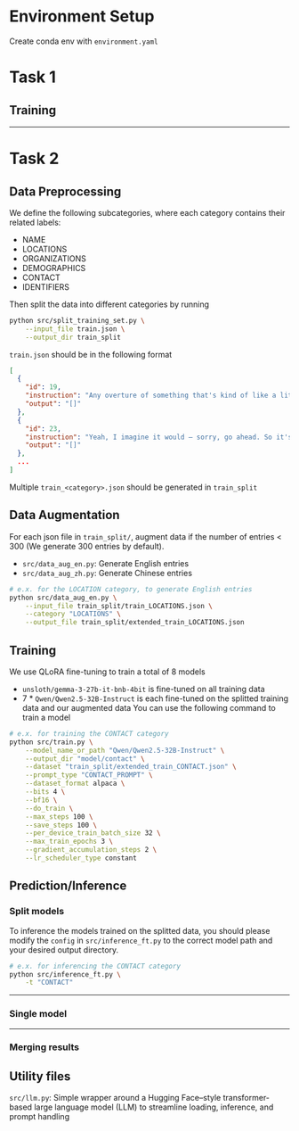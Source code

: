 # Environment Setup
Create conda env with `environment.yaml`

# Task 1
## Training

---
# Task 2
## Data Preprocessing
We define the following subcategories, where each category contains their related labels:

- NAME
- LOCATIONS
- ORGANIZATIONS
- DEMOGRAPHICS
- CONTACT
- IDENTIFIERS

Then split the data into different categories by running
```bash
python src/split_training_set.py \
    --input_file train.json \
    --output_dir train_split
```
`train.json` should be in the following format
```json
[
  {
    "id": 19,
    "instruction": "Any overture of something that's kind of like a little white flag or peace offering to just get a week of peace, I'm not talking about permanent \"I'm going to placate and cow tow to you and to talk my needs in other...\" No. Just talking about lets...",
    "output": "[]"
  },
  {
    "id": 23,
    "instruction": "Yeah, I imagine it would — sorry, go ahead. So it's supposed to work immediately, right? Yep. So we'll see if I'm productive tomorrow. I hope I'm productive today. I've actually been trying to plan. If I do the titles today, then I can do my laundry tomorrow. Right. I probably could bring my computer and do titles while I'm doing my laundry. If I was — but I won't do that.",
    "output": "[]"
  },
  ...
]
```
Multiple `train_<category>.json` should be generated in `train_split`
## Data Augmentation
For each json file in `train_split/`, augment data if the number of entries < 300 (We generate 300 entries by default). 
- `src/data_aug_en.py`: Generate English entries
- `src/data_aug_zh.py`: Generate Chinese entries
```bash
# e.x. for the LOCATION category, to generate English entries
python src/data_aug_en.py \
    --input_file train_split/train_LOCATIONS.json \
    --category "LOCATIONS" \
    --output_file train_split/extended_train_LOCATIONS.json
```
 
## Training
We use QLoRA fine-tuning to train a total of 8 models
- `unsloth/gemma-3-27b-it-bnb-4bit` is fine-tuned on all training data
- 7 * `Qwen/Qwen2.5-32B-Instruct` is each fine-tuned on the splitted training data and our augmented data
You can use the following command to train a model
```bash
# e.x. for training the CONTACT category
python src/train.py \
    --model_name_or_path "Qwen/Qwen2.5-32B-Instruct" \
    --output_dir "model/contact" \
    --dataset "train_split/extended_train_CONTACT.json" \
    --prompt_type "CONTACT_PROMPT" \
    --dataset_format alpaca \
    --bits 4 \
    --bf16 \
    --do_train \
    --max_steps 100 \
    --save_steps 100 \
    --per_device_train_batch_size 32 \
    --max_train_epochs 3 \
    --gradient_accumulation_steps 2 \
    --lr_scheduler_type constant
```

## Prediction/Inference
### Split models
To inference the models trained on the splitted data, you should please modify the `config` in `src/inference_ft.py` to the correct model path and your desired output directory.
```bash
# e.x. for inferencing the CONTACT category
python src/inference_ft.py \
    -t "CONTACT" 
```
---
### Single model

---
### Merging results


## Utility files
`src/llm.py`: Simple wrapper around a Hugging Face–style transformer-based large language model (LLM) to streamline loading, inference, and prompt handling